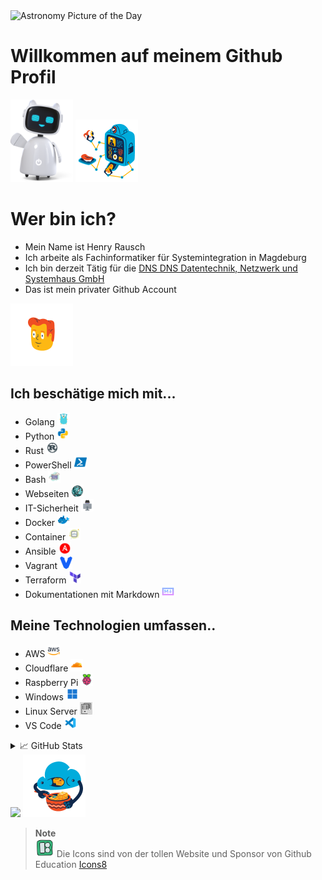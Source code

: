 <img  src="https://go-apod.herokuapp.com/image" alt="Astronomy Picture of the Day" width="300"/>

# Willkommen auf meinem Github Profil 
<img src="./media\business-3d-happy-robot-assistant-waving-hello.png" width="100" />
<img src="./media/flame-sign-in.gif" width="100" />


# Wer bin ich?
- Mein Name ist Henry Rausch
- Ich arbeite als Fachinformatiker für Systemintegration in Magdeburg
- Ich bin derzeit Tätig für die [DNS DNS Datentechnik, Netzwerk und Systemhaus GmbH](https://systempartner.de)
- Das ist mein privater Github Account

<img src="./media/flame-no-connection.gif" height="100" />


## Ich beschätige mich mit...
- Golang <img src="./media/icons8-golang.svg" width="20" />
- Python <img src="./media/icons8-python.gif" width="20" />
- Rust <img src="./media/icons8-rust-programming-language.svg" width="20" />
- PowerShell <img src="./media/icons8-powershell.svg" width="20" />
- Bash <img src="./media/icons8-konsole.svg" width="20" />
- Webseiten <img src="./media/icons8-internet.svg" width="20" />
- IT-Sicherheit <img src="./media/icons8-hacker.svg" width="20" />
- Docker <img src="./media/icons8-docker.svg" width="20" />
- Container <img src="./media/icons8-cloud.svg" width="20" />
- Ansible <img src="./media/icons8-ansible.svg" width="20" />
- Vagrant <img src="./media/icons8-vagrant.svg" width="20" />
- Terraform <img src="./media/icons8-terraform.svg" width="20" />
- Dokumentationen mit Markdown <img src="./media/icons8-markdown.svg" width="20" />

## Meine Technologien umfassen..
- AWS <img src="./media/icons8-amazon-web-services.svg" width="20" />
- Cloudflare <img src="./media/icons8-cloudflare.svg" width="20" />
- Raspberry Pi <img src="./media/icons8-raspberry-pi.svg" width="20" />
- Windows <img src="./media/icons8-windows-11.svg" width="20" />
- Linux Server <img src="./media/server-gruppe.svg" width="20" />
- VS Code <img src="./media/icons8-visual-studio-code-2019.svg" width="20" />

<details>
<summary>&#x1f4c8; GitHub Stats</summary>

![DNS-HRA code::stats stats](https://codestats-readme.avior.me/api?username=DNS-HRA&theme=nightowl)
![My GitHub Stats](https://github-readme-stats.vercel.app/api/?username=DNS-HRA&count_private=true&theme=tokyonight&showicons=true)
![My GitHub Language Stats](https://github-readme-stats.vercel.app/api/top-langs/?username=DNS-HRA&langs_count=5&theme=tokyonight)
![](https://github-readme-streak-stats.herokuapp.com/?user=just5ky&theme=tokyonight&hide_border=false&title_color=ffffff&text_color=c9cacc&icon_color=2bbc8a&bg_color=1d1f21&)
</details>

<img src="https://quotes-github-readme.vercel.app/api?type=horizontal&theme=tokyonight" width="512px"/>

<img src="./media/flame-uploading.gif" height="100" />

> __Note__  
<img src="./media/icons8-icons8.svg" width="30"><a href="https://icons8.de/icons"></a></img>
Die Icons sind von der tollen Website und Sponsor von Github Education [Icons8](https://icons8.com)
